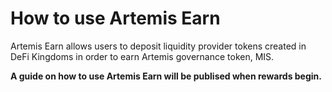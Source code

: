 # How to use Artemis Earn

Artemis Earn allows users to deposit liquidity provider tokens created in DeFi Kingdoms in order to earn Artemis governance token, MIS. 

**A guide on how to use Artemis Earn will be publised when rewards begin.**
